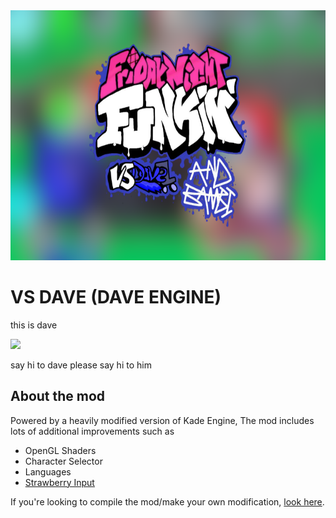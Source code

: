 <img src="KadeEngineWitBackground.png" width="600" height="400">

# VS DAVE (DAVE ENGINE)
this is dave

<img src="[https://web.archive.org/web/20221015201811/https://camo.githubusercontent.com/41575b472aa0701c47f57a78a6512719f8c9d1ef022f2370610ddb5757afcf1d/68747470733a2f2f63646e2e646973636f72646170702e636f6d2f6174746163686d656e74732f3839323134303136363330393839323133362f3930353236373134313239393830323135322f646f7276655f7265616c652e706e67]" width="333" hight="586"/>


say hi to dave
please say hi to him

## About the mod
Powered by a heavily modified version of Kade Engine, The mod includes lots of additional improvements such as
- OpenGL Shaders
- Character Selector
- Languages
- [Strawberry Input](https://github.com/benjaminpants/Funkin-Strawberry)

If you're looking to compile the mod/make your own modification, [look here](Modding.md).
